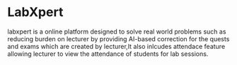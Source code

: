 # LabXpert
labxpert is a online platform designed  to solve real world problems such as reducing burden on lecturer by  providing AI-based  correction for the quests and exams which are created by lecturer,It also inlcudes attendace feature allowing lecturer to view the attendance of students for lab sessions.
